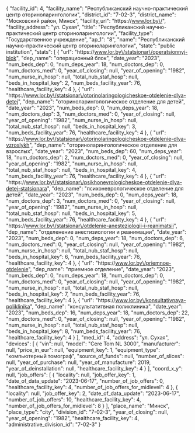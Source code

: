 {
    "facility_id": 4,
    "facility_name": "Республиканский научно-практический центр оториноларингологии",
    "district_id": "7-02-3",
    "district_name": "Московский район, Минск",
    "facility_url": "https:\/\/www.lor.by\/",
    "facility_address": "ул. Сухая",
    "title": "Республиканский научно-практический центр оториноларингологии",
    "facility_type": "Государственное учреждение",
    "ap_1": "8",
    "name": "Республиканский научно-практический центр оториноларингологии",
    "state": "public institution",
    "stats": [
        {
            "url": "https:\/\/www.lor.by\/statsionar\/operatsionnyj-blok",
            "dep_name": "операционный блок",
            "date_year": "2023",
            "num_beds_dep": 0,
            "num_deps_year": 18,
            "num_doctors_dep": 0,
            "num_doctors_med": 0,
            "year_of_closing": null,
            "year_of_opening": "1982",
            "num_nurse_in_hosp": null,
            "total_nub_staf_hosp": null,
            "beds_in_hospital_key": 2,
            "num_beds_facility_year": 76,
            "healthcare_facility_key": 4
        },
        {
            "url": "https:\/\/www.lor.by\/statsionar\/otorinolaringologicheskoe-otdelenie-dlya-detej",
            "dep_name": "оториноларингологическое отделение для детей",
            "date_year": "2023",
            "num_beds_dep": 0,
            "num_deps_year": 18,
            "num_doctors_dep": 3,
            "num_doctors_med": 0,
            "year_of_closing": null,
            "year_of_opening": "1982",
            "num_nurse_in_hosp": null,
            "total_nub_staf_hosp": null,
            "beds_in_hospital_key": 3,
            "num_beds_facility_year": 76,
            "healthcare_facility_key": 4
        },
        {
            "url": "https:\/\/www.lor.by\/statsionar\/otorinolaringologicheskoe-otdelenie-dlya-vzroslykh",
            "dep_name": "оториноларингологическое отделение для взрослых",
            "date_year": "2023",
            "num_beds_dep": 60,
            "num_deps_year": 18,
            "num_doctors_dep": 2,
            "num_doctors_med": 0,
            "year_of_closing": null,
            "year_of_opening": "1982",
            "num_nurse_in_hosp": null,
            "total_nub_staf_hosp": null,
            "beds_in_hospital_key": 4,
            "num_beds_facility_year": 76,
            "healthcare_facility_key": 4
        },
        {
            "url": "https:\/\/www.lor.by\/statsionar\/psikhonevrologicheskoe-otdelenie-dlya-detej-statsionara",
            "dep_name": "психоневрологическое отделение для детей",
            "date_year": "2023",
            "num_beds_dep": 0,
            "num_deps_year": 18,
            "num_doctors_dep": 3,
            "num_doctors_med": 0,
            "year_of_closing": null,
            "year_of_opening": "1982",
            "num_nurse_in_hosp": null,
            "total_nub_staf_hosp": null,
            "beds_in_hospital_key": 5,
            "num_beds_facility_year": 76,
            "healthcare_facility_key": 4
        },
        {
            "url": "https:\/\/www.lor.by\/statsionar\/otdelenie-anesteziologii-i-reanimatsii",
            "dep_name": "отделенение анестизиологии и реанимации",
            "date_year": "2023",
            "num_beds_dep": 0,
            "num_deps_year": 18,
            "num_doctors_dep": 6,
            "num_doctors_med": 0,
            "year_of_closing": null,
            "year_of_opening": "1982",
            "num_nurse_in_hosp": null,
            "total_nub_staf_hosp": null,
            "beds_in_hospital_key": 6,
            "num_beds_facility_year": 76,
            "healthcare_facility_key": 4
        },
        {
            "url": "https:\/\/www.lor.by\/priemnoe-otdelenie",
            "dep_name": "приемное отделение",
            "date_year": "2023",
            "num_beds_dep": 0,
            "num_deps_year": 18,
            "num_doctors_dep": 0,
            "num_doctors_med": 0,
            "year_of_closing": null,
            "year_of_opening": "1982",
            "num_nurse_in_hosp": null,
            "total_nub_staf_hosp": null,
            "beds_in_hospital_key": 7,
            "num_beds_facility_year": 76,
            "healthcare_facility_key": 4
        },
        {
            "url": "https:\/\/www.lor.by\/konsultativnaya-poliklinika",
            "dep_name": "консультатитвная поликлиника",
            "date_year": "2023",
            "num_beds_dep": 16,
            "num_deps_year": 18,
            "num_doctors_dep": 22,
            "num_doctors_med": 0,
            "year_of_closing": null,
            "year_of_opening": "1982",
            "num_nurse_in_hosp": null,
            "total_nub_staf_hosp": null,
            "beds_in_hospital_key": 8,
            "num_beds_facility_year": 76,
            "healthcare_facility_key": 4
        }
    ],
    "med_id": 4,
    "address": "ул. Сухая",
    "devices": [
        {
            "vin": null,
            "model": "Cere Tom NL 3000",
            "manufacturer": null,
            "price_in_eur": null,
            "equipment_key": 1,
            "equipment_type": "компьютерный томограф",
            "source_of_funds": null,
            "number_of_slices": null,
            "year_of_purchase": null,
            "year_of_manufacture": 2019,
            "year_of_deinstallation": null,
            "healthcare_facility_key": 4
        }
    ],
    "coord_x_y": null,
    "job_offers": [
        {
            "locality": null,
            "job_offer_key": 1,
            "date_of_data_update": "2023-06-17",
            "number_of_job_offers": 0,
            "healthcare_facility_key": 4,
            "number_of_job_offers_for_midlevel": 4
        },
        {
            "locality": null,
            "job_offer_key": 2,
            "date_of_data_update": "2023-06-17",
            "number_of_job_offers": 10,
            "healthcare_facility_key": 4,
            "number_of_job_offers_for_midlevel": 8
        }
    ],
    "place_name": "Минск",
    "place_type": "city",
    "division_id": "7-02-3",
    "year_of_closing": null,
    "year_of_opening": "1982",
    "healthcare_facility_key": 4,
    "administrative_division_id": "7-02-3"
}